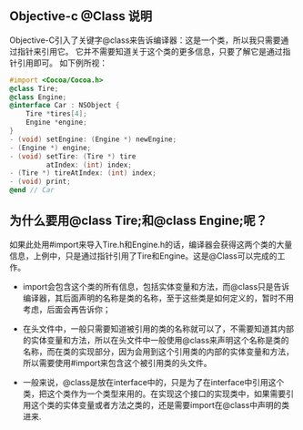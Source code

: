 Objective-c @Class 说明
---

Objective-C引入了关键字@class来告诉编译器：这是一个类，所以我只需要通过指针来引用它。 
它并不需要知道关于这个类的更多信息，只要了解它是通过指针引用即可。 
如下例所视：

```objective-c 
#import <Cocoa/Cocoa.h> 
@class Tire; 
@class Engine; 
@interface Car : NSObject { 
	Tire *tires[4]; 
	Engine *engine; 
} 
- (void) setEngine: (Engine *) newEngine; 
- (Engine *) engine; 
- (void) setTire: (Tire *) tire 
         atIndex: (int) index; 
- (Tire *) tireAtIndex: (int) index; 
- (void) print; 
@end // Car

```
 
为什么要用@class Tire;和@class Engine;呢？ 
-----

如果此处用#import来导入Tire.h和Engine.h的话，编译器会获得这两个类的大量信息，上例中，只是通过指针引用了Tire和Engine。这是@Class可以完成的工作。 

+  import会包含这个类的所有信息，包括实体变量和方法，而@class只是告诉编译器，其后面声明的名称是类的名称，至于这些类是如何定义的，暂时不用考虑，后面会再告诉你； 
+  在头文件中，一般只需要知道被引用的类的名称就可以了，不需要知道其内部的实体变量和方法，所以在头文件中一般使用@class来声明这个名称是类的名称，而在类的实现部分，因为会用到这个引用类的内部的实体变量和方法，所以需要使用#import来包含这个被引用类的头文件。 

+ 一般来说，@class是放在interface中的，只是为了在interface中引用这个类，把这个类作为一个类型来用的。在实现这个接口的实现类中，如果需要引用这个类的实体变量或者方法之类的，还是需要import在@class中声明的类进来. 
